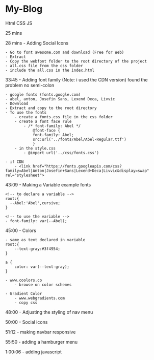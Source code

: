 # My-Blog
Html CSS JS

25 mins

28 mins - Adding Social Icons

    - Go to font awesome.com and download (Free for Web)
    - Extract
    - Copy the webfont folder to the root directory of the project
    - all.css file from the css folder
    - include the all.css in the index.html

33:45 - Adding font family (Note: i used the CDN version) found the problem no semi-colon

    - google fonts (fonts.google.com)
    - abel, anton, Josefin Sans, Lexend Deca, Livvic
    - Download
    - Extract and copy to the root directory
    - To use the fonts
        - create a fonts.css file in the css folder
        - create a font face rule
            - /* font-family: Abel */
                @font-face {
                font-family: Abel;
                src:url('../fonts/Abel/Abel-Regular.ttf')
                }
        - in the style.css
            - @import url('../css/fonts.css')

    - if CDN
        - <link href="https://fonts.googleapis.com/css?family=Abel|Anton|Josefin+Sans|Lexend+Deca|Livvic&display=swap" rel="stylesheet">

43:09 - Making a Variable example fonts

    <!-- to declare a variable -->
    root:{
      --Abel:'Abel',cursive;
    }

    <!-- to use the variable -->
    - font-family: var(--Abel);

45:00 - Colors

    - same as text declared in variable
    root:{
        --text-gray:#3f4954;
    }

    a {
        color: var(--text-gray);
    }

    - www.coolors.co
        - browse on color schemes
    
    - Gradient Color
        - www.webgradients.com
        - copy css

48:00 - Adjusting the styling of nav menu

50:00 - Social icons

51:12 - making navbar responsive

55:50 - adding a hamburger menu

1:00:06 - adding javascript
    
    